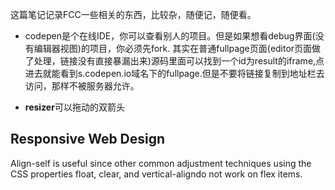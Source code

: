这篇笔记记录FCC一些相关的东西，比较杂，随便记，随便看。

+ codepen是个在线IDE，你可以查看别人的项目。但是如果想看debug界面(没有编辑器视图)的项目，你必须先fork.
其实在普通fullpage页面(editor页面做了处理，链接没有直接暴漏出来)源码里面可以找到一个id为result的iframe,点进去就能看到s.codepen.io域名下的fullpage.但是不要将链接复制到地址栏去访问，那样不被服务器允许。

+ **resizer**可以拖动的双箭头

## Responsive Web Design

 Align-self is useful since other common adjustment techniques using the CSS properties float, clear, and vertical-aligndo not work on flex items.









